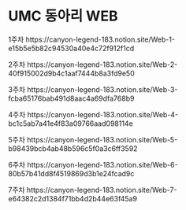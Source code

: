 <h1> UMC 동아리 WEB </h1>
<p> 1주차 https://canyon-legend-183.notion.site/Web-1-e15b5e5b82c94530a40e4c72f912f1cd </p>
<p> 2주차 https://canyon-legend-183.notion.site/Web-2-40f915002d9b4c1aaf7444b8a3fd9e50 </p>
<p> 3주차 https://canyon-legend-183.notion.site/Web-3-fcba65176bab491d8aac4a69dfa768b9 </p>
<p> 4주차 https://canyon-legend-183.notion.site/Web-4-bc1c5ab7a41e4f83a09766aad098114e </p>
<p> 5주차 https://canyon-legend-183.notion.site/Web-5-b98439bcb4ab48b596c5f0a3c6ff3592 </p>
<p> 6주차 https://canyon-legend-183.notion.site/Web-6-80b57b41dd8f4519869d3b1e24fcad9c </p>
<p> 7주차 https://canyon-legend-183.notion.site/Web-7-e64382c2d1384f71bb4d2b44e63f45a9 </p>

